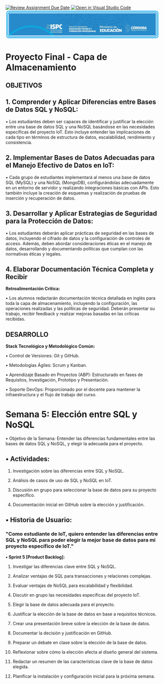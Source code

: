 [![Review Assignment Due Date](https://classroom.github.com/assets/deadline-readme-button-24ddc0f5d75046c5622901739e7c5dd533143b0c8e959d652212380cedb1ea36.svg)](https://classroom.github.com/a/dpfHO3Yy)
[![Open in Visual Studio Code](https://classroom.github.com/assets/open-in-vscode-718a45dd9cf7e7f842a935f5ebbe5719a5e09af4491e668f4dbf3b35d5cca122.svg)](https://classroom.github.com/online_ide?assignment_repo_id=14986711&assignment_repo_type=AssignmentRepo)
![Logo de la Institución ISPC](/E%20assets/logoISPC.png)

# Proyecto Final - Capa de Almacenamiento

##  OBJETIVOS
   ## **1. Comprender y Aplicar Diferencias entre Bases de Datos SQL y NoSQL:**  

   • Los estudiantes deben ser capaces de identificar y justificar la
   elección entre una base de datos SQL y una NoSQL basándose en
   las necesidades específicas del proyecto IoT. Esto incluye entender
   las implicaciones de cada tipo en términos de estructura de datos,
   escalabilidad, rendimiento y consistencia.

   ## **2. Implementar Bases de Datos Adecuadas para el Manejo Efectivo de Datos en IoT:**  

   • Cada grupo de estudiantes implementará al menos una base de
   datos SQL (MySQL) y una NoSQL (MongoDB), configurándolas
   adecuadamente en un entorno de servidor y realizando integraciones
   básicas con APIs. Esto también incluye la creación de esquemas y
   realización de pruebas de inserción y recuperación de datos.  

   ## **3. Desarrollar y Aplicar Estrategias de Seguridad para la Protección de Datos:**  

   • Los estudiantes deberán aplicar prácticas de seguridad en las bases
   de datos, incluyendo el cifrado de datos y la configuración de
   controles de acceso. Además, deben abordar consideraciones éticas
   en el manejo de datos, desarrollando y documentando políticas que
   cumplan con las normativas éticas y legales.  

   ## **4. Elaborar Documentación Técnica Completa y Recibir**  

**Retroalimentación Crítica:**  

   • Los alumnos redactarán documentación técnica detallada en inglés
   para toda la capa de almacenamiento, incluyendo la configuración,
   las operaciones realizadas y las políticas de seguridad. Deberán
   presentar su trabajo, recibir feedback y realizar mejoras basadas en
   las críticas recibidas.

## DESARROLLO  

**Stack Tecnológico y Metodológico Común:**  

• Control de Versiones: Git y GitHub.  

• Metodologías Ágiles: Scrum y Kanban.  

• Aprendizaje Basado en Proyectos (ABP): Estructurado en fases de Requisitos, Investigación, Prototipo y Presentación.  

• Soporte DevOps: Proporcionado por el docente para mantener la
infraestructura y el flujo de trabajo del curso.

# Semana 5: Elección entre SQL y NoSQL  

• Objetivo de la Semana: Entender las diferencias fundamentales entre las
bases de datos SQL y NoSQL, y elegir la adecuada para el proyecto.  

## • Actividades:  

1. Investigación sobre las diferencias entre SQL y NoSQL.  

2. Análisis de casos de uso de SQL y NoSQL en IoT.  

3. Discusión en grupo para seleccionar la base de datos para su
proyecto específico.  

4. Documentación inicial en GitHub sobre la elección y justificación.  


## • Historia de Usuario:  

### "Como estudiante de IoT, quiero entender las diferencias entre SQL y NoSQL para poder elegir la mejor base de datos para mi proyecto específico de IoT."  

**• Sprint 5 [Product Backlog]:**  

1. Investigar las diferencias clave entre SQL y NoSQL.  

2. Analizar ventajas de SQL para transacciones y relaciones complejas.  

3. Evaluar ventajas de NoSQL para escalabilidad y flexibilidad.  

4. Discutir en grupo las necesidades específicas del proyecto IoT.  

5. Elegir la base de datos adecuada para el proyecto.  

6. Justificar la elección de la base de datos en base a requisitos técnicos.  

7. Crear una presentación breve sobre la elección de la base de datos.  

8. Documentar la decisión y justificación en GitHub.  

9. Preparar un debate en clase sobre la elección de la base de datos.  

10. Reflexionar sobre cómo la elección afecta al diseño general del sistema.  

11. Redactar un resumen de las características clave de la base de datos elegida.  

12. Planificar la instalación y configuración inicial para la próxima semana.  